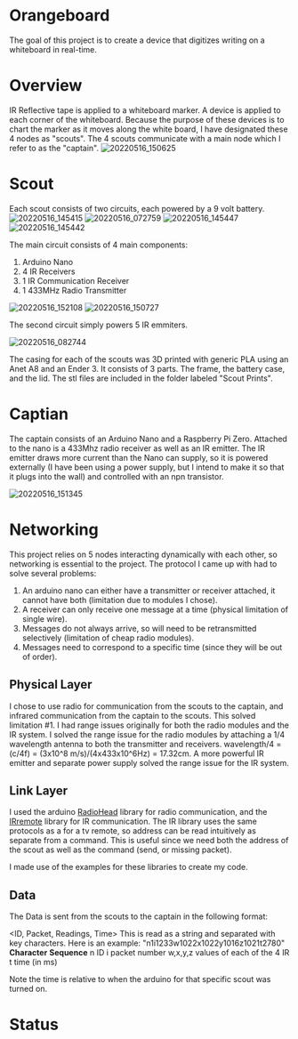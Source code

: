# Orangeboard
The goal of this project is to create a device that digitizes writing on a whiteboard in real-time.

# Overview
IR Reflective tape is applied to a whiteboard marker. A device is applied to each corner of the whiteboard. Because the purpose of these devices is to chart the marker as it moves along the white board, I have designated these 4 nodes as "scouts". The 4 scouts communicate with a main node which I refer to as the "captain".
![20220516_150625](https://user-images.githubusercontent.com/90781321/168684107-fae5b3ba-30a8-41e3-acc1-6d2115eaf488.jpg)



# Scout
Each scout consists of two circuits, each powered by a 9 volt battery.
![20220516_145415](https://user-images.githubusercontent.com/90781321/168684414-6fb3750b-c58d-4fc3-a666-fc2e9ae29ac3.jpg)
![20220516_072759](https://user-images.githubusercontent.com/90781321/168684525-83288816-d222-4534-8c05-7559b22013c8.jpg)
![20220516_145447](https://user-images.githubusercontent.com/90781321/168684367-17d4f64f-75e0-4a6f-88f9-4ab8f0e55b34.jpg)
![20220516_145442](https://user-images.githubusercontent.com/90781321/168684388-3db38cf1-d481-4f0a-bcbe-572b4e280b2d.jpg)


The main circuit consists of 4 main components:
1. Arduino Nano
2. 4 IR Receivers
3. 1 IR Communication Receiver
4. 1 433MHz Radio Transmitter

![20220516_152108](https://user-images.githubusercontent.com/90781321/168684692-03326296-41d2-4e42-8b12-6359d9db6340.jpg)
![20220516_150727](https://user-images.githubusercontent.com/90781321/168684856-28e164aa-dbbf-4cea-a803-66df8609720d.jpg)

The second circuit simply powers 5 IR emmiters.


![20220516_082744](https://user-images.githubusercontent.com/90781321/168685090-4d4c9673-7224-4c8a-a969-1c5a5bb6dbba.jpg)


The casing for each of the scouts was 3D printed with generic PLA using an Anet A8 and an Ender 3. It consists of 3 parts. The frame, the battery case, and the lid.  The stl files are included in the folder labeled "Scout Prints".

# Captian
The captain consists of an Arduino Nano and a Raspberry Pi Zero. Attached to the nano is a 433Mhz radio receiver as well as an IR emitter. The IR emitter draws more current than the Nano can supply, so it is powered externally (I have been using a power supply, but I intend to make it so that it plugs into the wall) and controlled with an npn transistor.

![20220516_151345](https://user-images.githubusercontent.com/90781321/168684248-dfc6c001-b953-4ec3-b2be-6d383097a03f.jpg)

# Networking
This project relies on 5 nodes interacting dynamically with each other, so networking is essential to the project. The protocol I came up with had to solve several problems:
1. An arduino nano can either have a transmitter or receiver attached, it cannot have both (limitation due to modules I chose).
2. A receiver can only receive one message at a time (physical limitation of single wire).
3. Messages do not always arrive, so will need to be retransmitted selectively (limitation of cheap radio modules).
4. Messages need to correspond to a specific time (since they will be out of order).

## Physical Layer
I chose to use radio for communication from the scouts to the captain, and infrared communication from the captain to the scouts. This solved limitation #1. 
I had range issues originally for both the radio modules and the IR system. I solved the range issue for the radio modules by attaching a 1/4 wavelength antenna to both the transmitter and receivers. wavelength/4 = (c/4f) = (3x10^8 m/s)/(4x433x10^6Hz) = 17.32cm. A more powerful IR emitter and separate power supply solved the range issue for the IR system.

## Link Layer
I used the arduino <a href="https://www.airspayce.com/mikem/arduino/RadioHead/">RadioHead</a> library for radio communication, and the <a href="github.com/Arduino-IRremote/Arduino-IRremote">IRremote</a> library for IR communication. The IR library uses the same protocols as a for a tv remote, so address can be read intuitively as separate from a command. This is useful since we need both the address of the scout as well as the command (send, or missing packet).

I made use of the examples for these libraries to create my code.

## Data
The Data is sent from the scouts to the captain in the following format:

<ID, Packet, Readings, Time> 
This is read as a string and separated with key characters. Here is an example:
"n1i1233w1022x1022y1016z1021t2780"
**Character**     **Sequence**
      n                 ID
      i           packet number
   w,x,y,z  values of each of the 4 IR
      t            time (in ms)
      
Note the time is relative to when the arduino for that specific scout was turned on.


# Status


